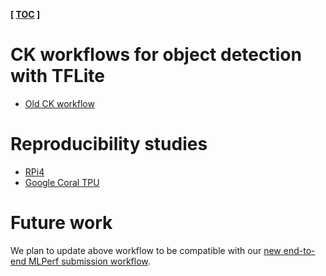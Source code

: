 ﻿**[ [TOC](../README.md) ]**

# CK workflows for object detection with TFLite

* [Old CK workflow](https://github.com/mlcommons/ck-mlops/tree/main/program/object-detection-tflite-loadgen)

# Reproducibility studies

* [RPi4](https://github.com/mlcommons/ck/blob/master/docs/mlperf-automation/reproduce/ck-object-detection-rpi4-tflite.md)
* [Google Coral TPU](https://github.com/mlcommons/ck/blob/master/docs/mlperf-automation/reproduce/ck-object-detection-rpi4-coral-tflite.md)

# Future work

We plan to update above workflow to be compatible with our 
[new end-to-end MLPerf submission workflow](https://github.com/octoml/mlops/tree/main/module/bench.mlperf.inference).
